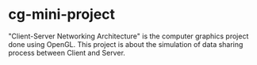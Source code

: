 # cg-mini-project

"Client-Server Networking Architecture" is the computer graphics project done using OpenGL. This project is about the simulation of data sharing process between Client and Server.
